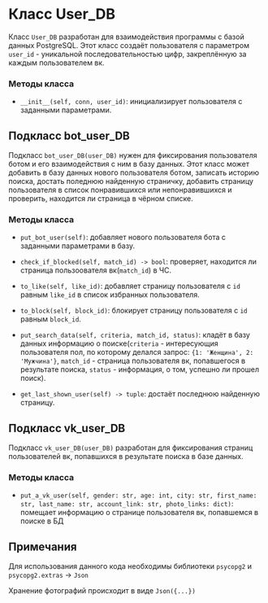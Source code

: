 # Класс User_DB

Класс `User_DB` разработан для взаимодействия программы с базой данных PostgreSQL. Этот класс создаёт пользователя с параметром `user_id` - уникальной последовательностью цифр, закреплённую за каждым пользователем вк.

### Методы класса

- `__init__(self, conn, user_id)`: инициализирует пользователя с заданными параметрами.


## Подкласс bot_user_DB

Подкласс `bot_user_DB(user_DB)` нужен для фиксирования пользователя ботом и его взаимодействия с ним в базу данных. 
Этот класс может добавить в базу данных нового пользователя ботом, записать историю поиска, достать поледнюю найденную страничку, добавить страницу пользователя в список понравившихся или непонравившихся и проверить, находится ли страница в чёрном списке.

### Методы класса

- `put_bot_user(self)`: добавляет нового пользователя бота с заданными параметрами в базу.

- `check_if_blocked(self, match_id) -> bool`: проверяет, находится ли страница пользоователя вк(`match_id`) в ЧС.

- `to_like(self, like_id)`: добавляет страницу пользователя с `id` равным `like_id` в список избранных пользователя.

- `to_block(self, block_id)`: блокирует страницу пользователя с `id` равным `block_id`.

- `put_search_data(self, criteria, match_id, status)`: кладёт в базу данных информацию о поиске(`criteria` - интересующия пользователя пол, по которому делался запрос: `{1: 'Женщина', 2: 'Мужчина'}`, `match_id` - страница пользователя вк, попавшегося в результате поиска, `status` - информация, о том, успешно ли прошел поиск).
  
-  `get_last_shown_user(self) -> tuple`: достаёт последнюю найденную страницу.

## Подкласс vk_user_DB

Подкласс `vk_user_DB(user_DB)` разработан для фиксирования страниц пользователей вк, попавшихся в результате поиска в базе данных.

### Методы класса

- `put_a_vk_user(self, gender: str, age: int, city: str, first_name: str, last_name: str, account_link: str, photo_links: dict)`: помещает информацию о странице пользователя вк, попавшемся в поиске в БД


## Примечания

Для использования данного кода необходимы библиотеки `psycopg2` и `psycopg2.extras` -> `Json`

Хранение фотографий происходит в виде `Json({...})`

